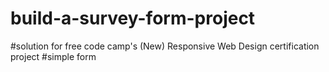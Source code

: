# build-a-survey-form-project
#solution for free code camp's (New) Responsive Web Design certification project
#simple form
